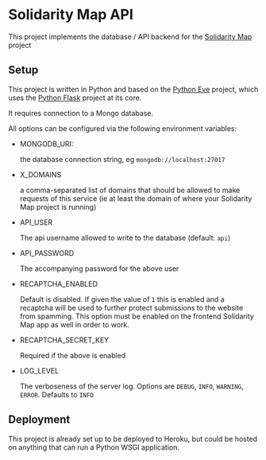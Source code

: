 # Solidarity Map API

This project implements the database / API backend for the [Solidarity Map](https://github.com/allout/solidarity-map) project

## Setup

This project is written in Python and based on the [Python Eve](https://docs.python-eve.org/en/stable/) project, which uses the [Python Flask](https://palletsprojects.com/p/flask/) project at its core.

It requires connection to a Mongo database.

All options can be configured via the following environment variables:

- MONGODB_URI:

  the database connection string, eg `mongodb://localhost:27017`

- X_DOMAINS

  a comma-separated list of domains that should be allowed to make requests of this service (ie at least the domain of where your Solidarity Map project is running)

- API_USER

  The api username allowed to write to the database (default: `api`)

- API_PASSWORD

  The accompanying password for the above user

- RECAPTCHA_ENABLED

  Default is disabled. If given the value of `1` this is enabled and a recaptcha will be used to further protect submissions to the website from spamming. This option must be enabled on the frontend Solidarity Map app as well in order to work.

- RECAPTCHA_SECRET_KEY

  Required if the above is enabled

- LOG_LEVEL

  The verboseness of the server log. Options are `DEBUG`, `INFO`, `WARNING`, `ERROR`. Defaults to `INFO`

## Deployment

This project is already set up to be deployed to Heroku, but could be hosted on anything that can run a Python WSGI application.
